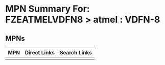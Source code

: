 



# MPN Summary For: FZEATMELVDFN8 > atmel : VDFN-8

## MPNs
  

|MPN|Direct Links|Search Links|
| :--- | :--- | :--- |
||||
